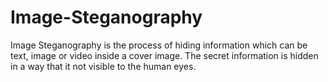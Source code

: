 # Image-Steganography
Image Steganography is the process of hiding information which can be text, image or video inside a cover image. The secret information is hidden in a way that it not visible to the human eyes.
